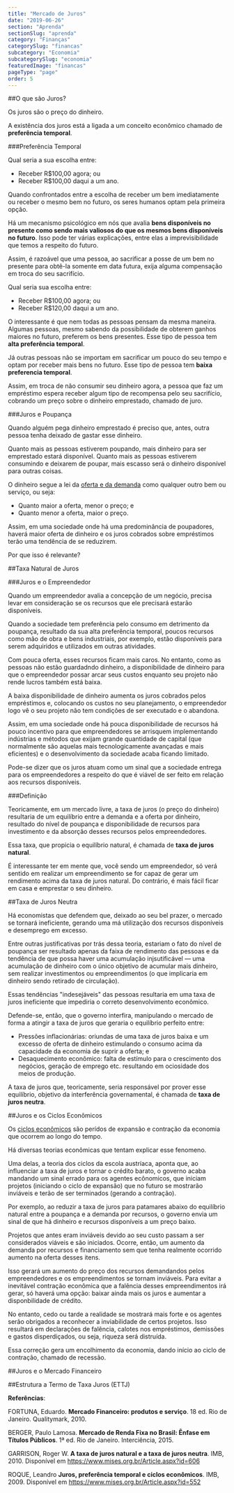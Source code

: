```yaml
---
title: "Mercado de Juros"
date: "2019-06-26"
section: "Aprenda"
sectionSlug: "aprenda"
category: "Finanças"
categorySlug: "financas"
subcategory: "Economia"
subcategorySlug: "economia"
featuredImage: "financas"
pageType: "page"
order: 5
---
```


##O que são Juros?

Os juros são o preço do dinheiro.

A existência dos juros está a ligada a um conceito econômico chamado de **preferência temporal**.

###Preferência Temporal

Qual seria a sua escolha entre:

- Receber R$100,00 agora; ou
- Receber R$100,00 daqui a um ano.

Quando confrontados entre a escolha de receber um bem imediatamente ou receber o mesmo bem no futuro, os seres humanos optam pela primeira opção.

Há um mecanismo psicológico em nós que avalia **bens disponíveis no presente como sendo mais valiosos do que os mesmos bens disponíveis no futuro**. Isso pode ter várias explicações, entre elas a imprevisibilidade que temos a respeito do futuro.

Assim, é razoável que uma pessoa, ao sacrificar a posse de um bem no presente para obtê-la somente em data futura, exija alguma compensação em troca do seu sacrifício.

Qual seria sua escolha entre:

- Receber R$100,00 agora; ou
- Receber R$120,00 daqui a um ano.

O interessante é que nem todas as pessoas pensam da mesma maneira. Algumas pessoas, mesmo sabendo da possibilidade de obterem ganhos maiores no futuro, preferem os bens presentes. Esse tipo de pessoa tem **alta preferência temporal**.

Já outras pessoas não se importam em sacrificar um pouco do seu tempo e optam por receber mais bens no futuro. Esse tipo de pessoa tem **baixa preferencia temporal**.

Assim, em troca de não consumir seu dinheiro agora, a pessoa que faz um empréstimo espera receber algum tipo de recompensa pelo seu sacrifício, cobrando um preço sobre o dinheiro emprestado, chamado de juro.

###Juros e Poupança

Quando alguém pega dinheiro emprestado é preciso que, antes, outra pessoa tenha deixado de gastar esse dinheiro.

Quanto mais as pessoas estiverem poupando, mais dinheiro para ser emprestado estará disponível. Quanto mais as pessoas estiverem consumindo e deixarem de poupar, mais escasso será o dinheiro disponível para outras coisas.

O dinheiro segue a lei da [oferta e da demanda](https://pt.wikipedia.org/wiki/Lei_da_oferta_e_da_procura) como qualquer outro bem ou serviço, ou seja:

- Quanto maior a oferta, menor o preço; e
- Quanto menor a oferta, maior o preço.

Assim, em uma sociedade onde há uma predominância de poupadores, haverá maior oferta de dinheiro e os juros cobrados sobre empréstimos terão uma tendência de se reduzirem.

Por que isso é relevante?

##Taxa Natural de Juros

###Juros e o Empreendedor

Quando um empreendedor avalia a concepção de um negócio, precisa levar em consideração se os recursos que ele precisará estarão disponíveis. 

Quando a sociedade tem preferência pelo consumo em detrimento da poupança, resultado da sua alta preferência temporal, poucos recursos como mão de obra e bens industriais, por exemplo, estão disponíveis para serem adquiridos e utilizados em outras atividades.

Com pouca oferta, esses recursos ficam mais caros. No entanto, como as pessoas não estão guardadndo dinheiro, a disponibilidade de dinheiro para que o empreendedor possar arcar seus custos enquanto seu projeto não rende lucros também está baixa. 

A baixa disponibilidade de dinheiro aumenta os juros cobrados pelos empréstimos e, colocando os custos no seu planejamento, o empreendedor logo vê o seu projeto não tem condições de ser executado e o abandona.

Assim, em uma sociedade onde há pouca disponibilidade de recursos há pouco incentivo para que empreendedores se arrisquem implementando indústrias e métodos que exijam grande quantidade de capital (que normalmente são aquelas mais tecnologicamente avançadas e mais eficientes) e o desenvolvimento da sociedade acaba ficando limitado.

Pode-se dizer que os juros atuam como um sinal que a sociedade entrega para os empreendedores a respeito do que é viável de ser feito em relação aos recursos disponíveis.

###Definição

Teoricamente, em um mercado livre, a taxa de juros (o preço do dinheiro) resultaria de um equilíbrio entre a demanda e a oferta por dinheiro, resultado do nível de poupança e disponibilidade de recursos para investimento e da absorção desses recursos pelos empreendedores.

Essa taxa, que propicia o equilíbrio natural, é chamada de **taxa de juros natural**.

É interessante ter em mente que, você sendo um empreendedor, só verá sentido em realizar um empreendimento se for capaz de gerar um rendimento acima da taxa de juros natural. Do contrário, é mais fácil ficar em casa e emprestar o seu dinheiro.

##Taxa de Juros Neutra

Há economistas que defendem que, deixado ao seu bel prazer, o mercado se tornará ineficiente, gerando uma má utilização dos recursos disponíveis e desemprego em excesso.

Entre outras justificativas por trás dessa teoria, estariam o fato do nível de poupança ser resultado apenas da faixa de rendimento das pessoas e da tendência de que possa haver uma acumulação injsutificável — uma acumulação de dinheiro com o único objetivo de acumular mais dinheiro, sem realizar investimentos ou empreendimentos (o que implicaria em dinheiro sendo retirado de circulação). 

Essas tendências "indesejáveis" das pessoas resultaria em uma taxa de juros ineficiente que impediria o correto desenvolvimento econômico.

Defende-se, então, que o governo interfira, manipulando o mercado de forma a atingir a taxa de juros que geraria o equilíbrio perfeito entre:

- Pressões inflacionárias: oriundas de uma taxa de juros baixa e um excesso de oferta de dinheiro estimulando o consumo acima da capacidade da economia de suprir a oferta; e
- Desaquecimento econômico: falta de estímulo para o crescimento dos negócios, geração de emprego etc. resultando em ociosidade dos meios de produção.

A taxa de juros que, teoricamente, seria responsável por prover esse equilíbrio, objetivo da interferência governamental, é chamada de **taxa de juros neutra**.

##Juros e  os Ciclos Econômicos

Os [ciclos econômicos](financas/economia/ciclos-economicos) são perídos de expansão e contração da economia que ocorrem ao longo do tempo.

Há diversas teorias econômicas que tentam explicar esse fenomeno.

Uma delas, a teoria dos ciclos da escola austríaca, aponta que, ao influenciar a taxa de juros e tornar o crédito barato, o governo acaba mandando um sinal errado para os agentes ecônomicos, que iniciam projetos (iniciando o ciclo de expansão) que no futuro se mostrarão inviáveis e terão de ser terminados (gerando a contração).

Por exemplo, ao reduzir a taxa de juros para patamares abaixo do equilíbrio natural entre a poupança e a demanda por recursos, o governo envia um sinal de que há dinheiro e recursos disponíveis a um preço baixo.

Projetos que antes eram inviáveis devido ao seu custo passam a ser considerados viáveis e são iniciados. Ocorre, então, um aumento da demanda por recursos e financiamento sem que tenha realmente ocorrido aumento na oferta desses itens.

Isso gerará um aumento do preço dos recursos demandandos pelos empreendedores e os empreendimentos se tornam inviáveis. Para evitar a inevitável contração econômica que a falência desses empreendimentos irá gerar, só haverá uma opção: baixar ainda mais os juros e aumentar a disponbilidade de crédito.

No entanto, cedo ou tarde a realidade se mostrará mais forte e os agentes serão obrigados a reconhecer a inviabilidade de certos projetos. Isso resultará em declarações de falência, calotes nos empréstimos, demissões e gastos disperdiçados, ou seja, riqueza será distruída. 

Essa correção gera um encolhimento da economia, dando início ao ciclo de contração, chamado de recessão.


##Juros e o Mercado Financeiro

##Estrutura a Termo de Taxa Juros (ETTJ)

 <div class="referencias">

**Referências**:

<p id="1">FORTUNA, Eduardo. <strong>Mercado Financeiro: produtos e serviço</strong>. 18 ed. Rio de Janeiro. Qualitymark, 2010.</p>
<p id="2">BERGER, Paulo Lamosa. <strong>Mercado de Renda Fixa no Brasil: Ênfase em Títulos Públicos</strong>. 1ª ed. Rio de Janeiro. Interciência, 2015.</p>
<p id="3">GARRISON, Roger W. <strong>A taxa de juros natural e a taxa de juros neutra</strong>. IMB, 2010. Disponível em <a href="https://www.mises.org.br/Article.aspx?id=606">https://www.mises.org.br/Article.aspx?id=606</a> </p>
<p id="3">ROQUE, Leandro <strong>Juros, preferência temporal e ciclos econômicos</strong>. IMB, 2009. Disponível em <a href="https://www.mises.org.br/Article.aspx?id=552">https://www.mises.org.br/Article.aspx?id=552</a> </p>

</div>